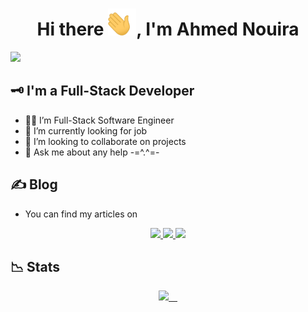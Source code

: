 
<h1 align="center">Hi there <img width="45" src="waving_hand.gif">, I'm Ahmed Nouira </h1>
<p align="center">

![](https://komarev.com/ghpvc/?username=ahmnouira-st&style=plastic&label=PROFILE+VIEWS&color=blueviolet)

## 🗝️ I'm a Full-Stack Developer

- 🧑‍💻 I’m Full-Stack Software Engineer
- 💼 I’m currently looking for job
- 👯 I’m looking to collaborate on projects
- 💬 Ask me about any help -=^.^=-

## ✍️	Blog

* You can find my articles on

<p align ="center">

  <a href="https://medium.com/@ahmnouira">
  <img src="https://img.shields.io/badge/-Medium-000?style=for-the-badge&logo=Medium&logoColor=white"/>
  </a>
  <a href="https://dev.to/ahmnouira">
  <img src="https://img.shields.io/badge/-DEV.to-000?style=for-the-badge&logo=dev.to&logoColor=white"/>
  </a>

  <a href="https://www.instructables.com/member/Ahmed+Nouira/">
  <img src="https://img.shields.io/badge/-instructables.com-333?style=for-the-badge&logo=instructables&logoColor=#faac18"/>
  </a>  
</p>

## 📉 Stats

<p align="center" >
  <a href="https://github.com/ahmnouira">
    <img src="https://github-readme-stats.vercel.app/api?username=ahmnouira&count_private=true&show_icons=true&theme=nightowl&include_all_commits=true&langs_count=10&border_radius=15&border_color=#212121" /> 
  </a>
</p>
